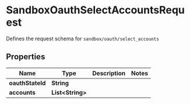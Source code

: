 

# SandboxOauthSelectAccountsRequest

Defines the request schema for `sandbox/oauth/select_accounts`

## Properties

| Name | Type | Description | Notes |
|------------ | ------------- | ------------- | -------------|
|**oauthStateId** | **String** |  |  |
|**accounts** | **List&lt;String&gt;** |  |  |



